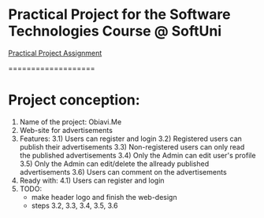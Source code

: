 <h1>Practical Project for the Software Technologies Course @ SoftUni</h1>

<a href="">Practical Project Assignment</a>

===================

Project conception:
===================
1) Name of the project: Obiavi.Me
2) Web-site for advertisements
3) Features:
	3.1) Users can register and login
	3.2) Registered users can publish their advertisements
	3.3) Non-registered users can only read the published advertisements
	3.4) Only the Admin can edit user's profile
	3.5) Only the Admin can edit/delete the allready published advertisements
	3.6) Users can comment on the advertisements
4) Ready with:
	4.1) Users can register and login
5) TODO:
	- make header logo and finish the web-design
	- steps 3.2, 3.3, 3.4, 3.5, 3.6